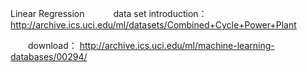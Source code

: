 Linear Regression　　　
   data set introduction： http://archive.ics.uci.edu/ml/datasets/Combined+Cycle+Power+Plant
    
　　download： http://archive.ics.uci.edu/ml/machine-learning-databases/00294/
